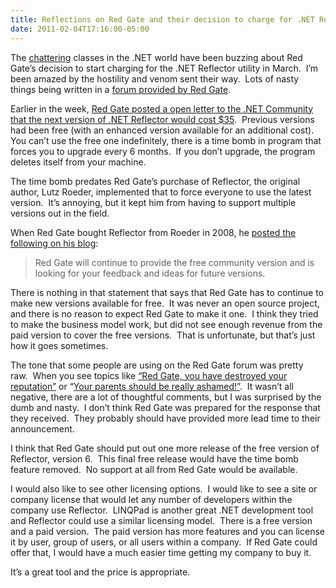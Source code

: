 ```yaml
---
title: Reflections on Red Gate and their decision to charge for .NET Reflector
date: 2011-02-04T17:16:00-05:00
---
```

The [chattering](http://news.ycombinator.com/item?id=2170245) classes in the .NET world have been buzzing about Red Gate’s decision to start charging for the .NET Reflector utility in March.  I’m been amazed by the hostility and venom sent their way.  Lots of nasty things being written in a [forum provided by Red Gate](http://www.red-gate.com/messageboard/viewforum.php?f=141 ".NET Reflector 7.0 Feedback forum").

Earlier in the week, [Red Gate posted a open letter to the .NET Community that the next version of .NET Reflector would cost $35](http://www.red-gate.com/products/dotnet-development/reflector/announcement "An open letter to the .NET community").  Previous versions had been free (with an enhanced version available for an additional cost).  You can’t use the free one indefinitely, there is a time bomb in program that forces you to upgrade every 6 months.  If you don’t upgrade, the program deletes itself from your machine.

The time bomb predates Red Gate’s purchase of Reflector, the original author, Lutz Roeder, implemented that to force everyone to use the latest version.  It’s annoying, but it kept him from having to support multiple versions out in the field.

When Red Gate bought Reflector from Roeder in 2008, he [posted the following on his blog](http://blog.lutzroeder.com/2008/08/future-of-net-reflector.html "The Future of .Net Reflector"):

> Red Gate will continue to provide the free community version and is looking for your feedback and ideas for future versions.

There is nothing in that statement that says that Red Gate has to continue to make new versions available for free.  It was never an open source project, and there is no reason to expect Red Gate to make it one.  I think they tried to make the business model work, but did not see enough revenue from the paid version to cover the free versions.  That is unfortunate, but that’s just how it goes sometimes.

The tone that some people are using on the Red Gate forum was pretty raw.  When you see topics like [“Red Gate, you have destroyed your reputation”](http://www.red-gate.com/MessageBoard/viewtopic.php?t=12737) or “[Your parents should be really ashamed!”](http://www.red-gate.com/MessageBoard/viewtopic.php?t=12731 "Your parents should be really ashamed!").  It wasn’t all negative, there are a lot of thoughtful comments, but I was surprised by the dumb and nasty.  I don’t think Red Gate was prepared for the response that they received.  They probably should have provided more lead time to their announcement.

I think that Red Gate should put out one more release of the free version of Reflector, version 6.  This final free release would have the time bomb feature removed.  No support at all from Red Gate would be available.

I would also like to see other licensing options.  I would like to see a site or company license that would let any number of developers within the company use Reflector.  LINQPad is another great .NET development tool and Reflector could use a similar licensing model.  There is a free version and a paid version.  The paid version has more features and you can license it by user, group of users, or all users within a company.  If Red Gate could offer that, I would have a much easier time getting my company to buy it.

It’s a great tool and the price is appropriate.
